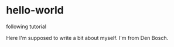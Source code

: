 # hello-world
following tutorial

Here I'm supposed to write a bit about myself. I'm from Den Bosch.
